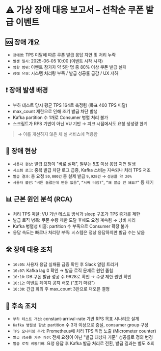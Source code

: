 # ⚠️ 가상 장애 대응 보고서 – 선착순 쿠폰 발급 이벤트
## 🆘 장애 개요
- `장애명`: TPS 미달에 따른 쿠폰 발급 응답 지연 및 처리 누락
- `발생 일시`: 2025-06-05 10:00 (이벤트 시작 시각)
- `영향 범위`: 이벤트 참가자 약 5만 명 중 80% 이상 쿠폰 발급 실패
- `장애 유형`: 시스템 처리량 부족 / 발급 성공률 급감 / UX 저하

## ❗️ 장애 발생 배경
- 부하 테스트 당시 평균 TPS 164로 측정됨 (목표 400 TPS 미달)
- max_count 제한으로 인해 조기 발급 차단 발생
- Kafka partition 수 1개로 Consumer 병렬 처리 불가
- 스크립트가 RPS 기반이 아닌 VU 기반 → 피크 시점에서도 요청 생성량 한계
> → 이를 개선하지 않은 채 실 서비스에 적용함

## 🧨 장애 현상
- `사용자 현상`: 발급 요청이 "바로 실패", 일부는 5초 이상 응답 지연 발생
- `시스템 로그`: 중복 발급 차단 로그 급증, Kafka 소비는 지속되나 처리 TPS 저조
- `발급 결과`: 총 요청 `50,000건` 중 실제 발급 `9,928건` → `성공률 약 20%`
- `사용자 불만`: `“버튼 눌렀는데 반응 없음”`, `“서버 터짐?”`, `“왜 발급 안 돼요?”` 등 제기

## 📊 근본 원인 분석 (RCA)
- 처리 TPS 미달: VU 기반 테스트 방식과 sleep 구조가 TPS 증가를 제한
- 발급 로직 병목: 쿠폰 수량 제한 도달 후에도 요청 계속됨 → 낭비 처리
- Kafka 병렬성 미흡: partition 수 부족으로 Consumer 확장 불가
- 응답 속도는 빠르나 처리량 부족: 시스템은 정상 응답하지만 발급 수는 낮음

## 🛠 장애 대응 조치
- `10:05`: 사용자 응답 실패율 급증 확인 후 Slack 알림 트리거
- `10:07`: Kafka lag 0 확인 → 발급 로직 문제로 원인 좁힘
- `10:10`: DB 쿠폰 발급 성공 수 9928로 확인 → 수량 제한 원인 확인
- `10:12`: 이벤트 페이지 공지 배포 ("조기 마감")
- `10:30`: 긴급 회의 후 max_count 3만으로 재오픈 결정

## 🔁 후속 조치
- `부하 테스트 개선`: constant-arrival-rate 기반 RPS 목표 시나리오 설계
- `Kafka 병렬성 향상`: partition 수 3개 이상으로 증설, consumer group 구성
- `TPS 모니터링 추가`: Prometheus에 처리 TPS 직접 노출 (Micrometer counter)
- `발급 성공률 기준 개선`: 전체 요청이 아닌 "발급 대상자 기준" 성공률로 정의 변경
- `발급 로직 비동기화`: 요청 응답 후 Kafka 발급 처리로 전환, 발급 결과는 별도 조회